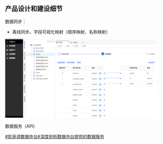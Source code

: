 ## 产品设计和建设细节

数据同步：
- 离线同步。字段可视化映射（顺序映射、名称映射）

![imanges](../images/表结构映射.png)


数据服务（API）

[#凯哥讲数据中台#深度剖析数据中台提供的数据服务](https://cloud.tencent.com/developer/article/1576583)

